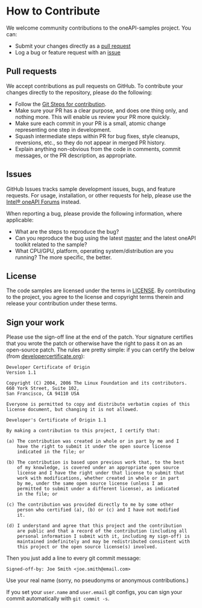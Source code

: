 # How to Contribute

We welcome community contributions to the oneAPI-samples project. You can:

- Submit your changes directly as a [pull request](#pull-requests)
- Log a bug or feature request with an [issue](#issues)

## Pull requests

We accept contributions as pull requests on GitHub. To contribute your changes
directly to the repository, please do the following:

* Follow the [Git Steps for contribution](https://github.com/oneapi-src/oneAPI-samples/wiki/Github-Steps-for-Contribution).
* Make sure your PR has a clear purpose, and does one thing only, and nothing more. This will enable us review your PR more quickly.
* Make sure each commit in your PR is a small, atomic change representing one step in development.
* Squash intermediate steps within PR for bug fixes, style cleanups, reversions, etc., so they do not appear in merged PR history.
* Explain anything non-obvious from the code in comments, commit messages, or the PR description, as appropriate.

## Issues

GitHub Issues tracks sample development issues, bugs, and feature requests.
For usage, installation, or other requests for help, please use the [Intel® oneAPI Forums](https://software.intel.com/en-us/forums/intel-oneapi-forums) instead.

When reporting a bug, please provide the following information, where applicable:

* What are the steps to reproduce the bug?
* Can you reproduce the bug using the latest [master](https://github.com/samples-ci/oneAPI-samples) and the latest oneAPI toolkit related to the sample?
* What CPU/GPU, platform, operating system/distribution are you running? The more specific, the better.

## License

The code samples are licensed under the terms in [LICENSE](https://github.com/oneapi-src/oneAPI-samples/blob/master/License.txt). By contributing to the project, you agree to the license and copyright terms therein and release your contribution under these terms.

## Sign your work

Please use the sign-off line at the end of the patch. Your signature certifies that you wrote the patch or otherwise have the right to pass it on as an open-source patch. The rules are pretty simple: if you can certify
the below (from [developercertificate.org](http://developercertificate.org/)):

```
Developer Certificate of Origin
Version 1.1

Copyright (C) 2004, 2006 The Linux Foundation and its contributors.
660 York Street, Suite 102,
San Francisco, CA 94110 USA

Everyone is permitted to copy and distribute verbatim copies of this
license document, but changing it is not allowed.

Developer's Certificate of Origin 1.1

By making a contribution to this project, I certify that:

(a) The contribution was created in whole or in part by me and I
    have the right to submit it under the open source license
    indicated in the file; or

(b) The contribution is based upon previous work that, to the best
    of my knowledge, is covered under an appropriate open source
    license and I have the right under that license to submit that
    work with modifications, whether created in whole or in part
    by me, under the same open source license (unless I am
    permitted to submit under a different license), as indicated
    in the file; or

(c) The contribution was provided directly to me by some other
    person who certified (a), (b) or (c) and I have not modified
    it.

(d) I understand and agree that this project and the contribution
    are public and that a record of the contribution (including all
    personal information I submit with it, including my sign-off) is
    maintained indefinitely and may be redistributed consistent with
    this project or the open source license(s) involved.
```

Then you just add a line to every git commit message:

    Signed-off-by: Joe Smith <joe.smith@email.com>

Use your real name (sorry, no pseudonyms or anonymous contributions.)

If you set your `user.name` and `user.email` git configs, you can sign your
commit automatically with `git commit -s`.